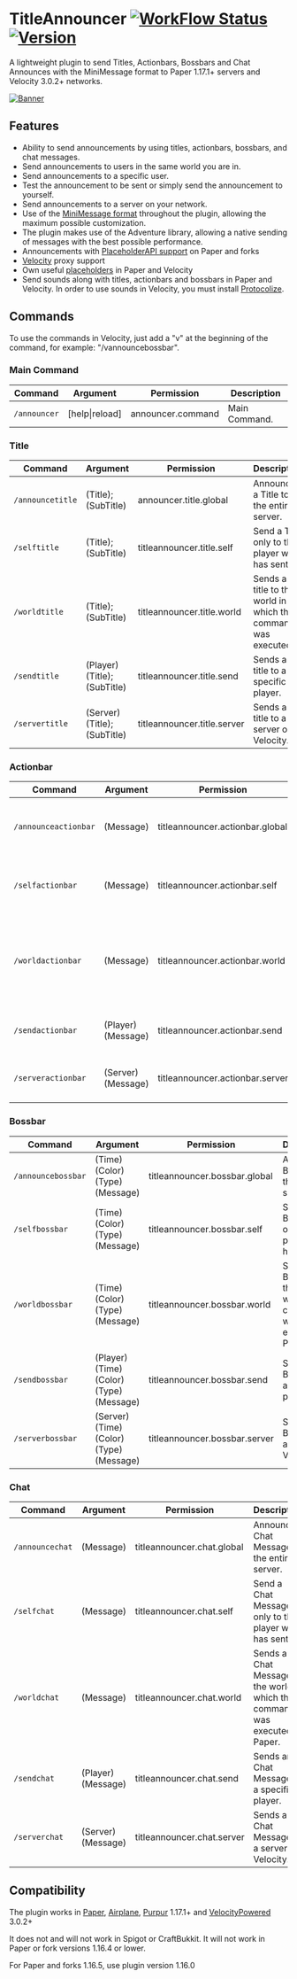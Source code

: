 # TitleAnnouncer [![WorkFlow Status](https://img.shields.io/github/workflow/status/4drian3d/TitleAnnouncer/TitleAnnouncer%20Maven%20Build?&style=flat-square)](https://github.com/4drian3d/TitleAnnouncer/actions/workflows/TitleAnnouncerBuild.yml) [![Version](https://img.shields.io/github/v/release/4drian3d/TitleAnnouncer?color=FFF0&style=flat-square)](https://github.com/4drian3d/TitleAnnouncer/releases)

A lightweight plugin to send Titles, Actionbars, Bossbars and Chat Announces with the MiniMessage format to Paper 1.17.1+ servers and Velocity 3.0.2+ networks.

[![Banner](https://i.imgur.com/BhFqg82.jpg)](https://polymart.org/resource/titleannouncer.1350)


## Features
- Ability to send announcements by using titles, actionbars, bossbars, and chat messages.
- Send announcements to users in the same world you are in.
- Send announcements to a specific user.
- Test the announcement to be sent or simply send the announcement to yourself.
- Send announcements to a server on your network.
- Use of the [MiniMessage format](https://docs.adventure.kyori.net/minimessage.html#format) throughout the plugin, allowing the maximum possible customization.
- The plugin makes use of the Adventure library, allowing a native sending of messages with the best possible performance.
- Announcements with [PlaceholderAPI support](https://github.com/PlaceholderAPI/PlaceholderAPI/wiki/Placeholders) on Paper and forks
- [Velocity](https://github.com/VelocityPowered/Velocity) proxy support
- Own useful [placeholders](https://github.com/4drian3d/TitleAnnouncer/wiki/Placeholders) in Paper and Velocity
- Send sounds along with titles, actionbars and bossbars in Paper and Velocity. In order to use sounds in Velocity, you must install [Protocolize](https://www.spigotmc.org/resources/protocolize-protocollib-for-bungeecord-waterfall-velocity.63778/).


## Commands

To use the commands in Velocity, just add a "v" at the beginning of the command, for example: "/vannouncebossbar".

### Main Command

<table>
    <thead>
    <tr>
        <th>Command</th>
        <th>Argument</th>
        <th>Permission</th>
        <th>Description</th>
    </tr>
    </thead>
    <tbody>
        <tr>
            <td><code>/announcer</code></td>
            <td>[help|reload]</td>
            <td>announcer.command</td>
            <td>Main Command.</td>
        </tr>
    </tbody>
</table>

### Title
<table>
    <thead>
    <tr>
        <th>Command</th>
        <th>Argument</th>
        <th>Permission</th>
        <th>Description</th>
    </tr>
    </thead>
    <tbody>
        <tr>
            <td><code>/announcetitle</code></td>
            <td>(Title); (SubTitle)</td>
            <td>announcer.title.global</td>
            <td>Announces a Title to the entire server.</td>
        </tr>
        <tr>
            <td><code>/selftitle</code></td>
            <td>(Title); (SubTitle)</td>
            <td>titleannouncer.title.self</td>
            <td>Send a Title only to the player who has sent it.</td>
        </tr>
        <tr>
            <td><code>/worldtitle</code></td>
            <td>(Title); (SubTitle)</td>
            <td>titleannouncer.title.world</td>
            <td>Sends a title to the world in which the command was executed.</td>
        </tr>
        <tr>
            <td><code>/sendtitle</code></td>
            <td>(Player) (Title); (SubTitle)</td>
            <td>titleannouncer.title.send</td>
            <td>Sends a title to a specific player.</td>
        </tr>
        <tr>
            <td><code>/servertitle</code></td>
            <td>(Server) (Title); (SubTitle)</td>
            <td>titleannouncer.title.server</td>
            <td>Sends a title to a server on Velocity.</td>
        </tr>
    </tbody>
</table>


### Actionbar
<table>
    <thead>
    <tr>
        <th>Command</th>
        <th>Argument</th>
        <th>Permission</th>
        <th>Description</th>
    </tr>
    </thead>
    <tbody>
        <tr>
            <td><code>/announceactionbar</code></td>
            <td>(Message)</td>
            <td>titleannouncer.actionbar.global</td>
            <td>Announce an Actionbar to the entire server.</td>
        </tr>
        <tr>
            <td><code>/selfactionbar</code></td>
            <td>(Message)</td>
            <td>titleannouncer.actionbar.self</td>
            <td>Send an ActionBar only to the player who has sent it.</td>
        </tr>
        <tr>
            <td><code>/worldactionbar</code></td>
            <td>(Message)</td>
            <td>titleannouncer.actionbar.world</td>
            <td>Sends an actionbar to the world in which the command was executed in Paper.</td>
        </tr>
        <tr>
            <td><code>/sendactionbar</code></td>
            <td>(Player) (Message)</td>
            <td>titleannouncer.actionbar.send</td>
            <td>Sends an actionbar to a specific player.</td>
        </tr>
        <tr>
            <td><code>/serveractionbar</code></td>
            <td>(Server) (Message)</td>
            <td>titleannouncer.actionbar.server</td>
            <td>Sends an actionbar to a server on Velocity.</td>
        </tr>
    </tbody>
</table>

### Bossbar
<table>
    <thead>
    <tr>
        <th>Command</th>
        <th>Argument</th>
        <th>Permission</th>
        <th>Description</th>
    </tr>
    </thead>
    <tbody>
        <tr>
            <td><code>/announcebossbar</code></td>
            <td>(Time) (Color) (Type) (Message)</td>
            <td>titleannouncer.bossbar.global</td>
            <td>Announce a Bossbar to the entire server.</td>
        </tr>
        <tr>
            <td><code>/selfbossbar</code></td>
            <td>(Time) (Color) (Type) (Message)</td>
            <td>titleannouncer.bossbar.self</td>
            <td>Send a Bossbar only to the player who has sent it.</td>
        </tr>
        <tr>
            <td><code>/worldbossbar</code></td>
            <td>(Time) (Color) (Type) (Message)</td>
            <td>titleannouncer.bossbar.world</td>
            <td>Sends a Bossbar to the world in which the command was executed in Paper.</td>
        </tr>
        <tr>
            <td><code>/sendbossbar</code></td>
            <td>(Player) (Time) (Color) (Type) (Message)</td>
            <td>titleannouncer.bossbar.send</td>
            <td>Sends an Bossbar to a specific player.</td>
        </tr>
        <tr>
            <td><code>/serverbossbar</code></td>
            <td>(Server) (Time) (Color) (Type) (Message)</td>
            <td>titleannouncer.bossbar.server</td>
            <td>Sends an Bossbar to a server on Velocity.</td>
        </tr>
    </tbody>
</table>

### Chat
<table>
    <thead>
    <tr>
        <th>Command</th>
        <th>Argument</th>
        <th>Permission</th>
        <th>Description</th>
    </tr>
    </thead>
    <tbody>
        <tr>
            <td><code>/announcechat</code></td>
            <td>(Message)</td>
            <td>titleannouncer.chat.global</td>
            <td>Announce a Chat Message to the entire server.</td>
        </tr>
        <tr>
            <td><code>/selfchat</code></td>
            <td>(Message)</td>
            <td>titleannouncer.chat.self</td>
            <td>Send a Chat Message only to the player who has sent it.</td>
        </tr>
        <tr>
            <td><code>/worldchat</code></td>
            <td>(Message)</td>
            <td>titleannouncer.chat.world</td>
            <td>Sends a Chat Message to the world in which the command was executed in Paper.</td>
        </tr>
        <tr>
            <td><code>/sendchat</code></td>
            <td>(Player) (Message)</td>
            <td>titleannouncer.chat.send</td>
            <td>Sends an Chat Message to a specific player.</td>
        </tr>
        <tr>
            <td><code>/serverchat</code></td>
            <td>(Server) (Message)</td>
            <td>titleannouncer.chat.server</td>
            <td>Sends a Chat Message to a server on Velocity.</td>
        </tr>
    </tbody>
</table>


## Compatibility
The plugin works in [Paper](https://papermc.io/), [Airplane](https://github.com/TECHNOVE/Airplane), [Purpur](https://purpur.pl3x.net/) 1.17.1+ and [VelocityPowered](https://github.com/VelocityPowered/Velocity) 3.0.2+

It does not and will not work in Spigot or CraftBukkit. It will not work in Paper or fork versions 1.16.4 or lower.

For Paper and forks 1.16.5, use plugin version 1.16.0
